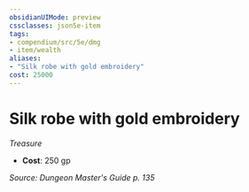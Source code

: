 ```yaml
---
obsidianUIMode: preview
cssclasses: json5e-item
tags:
- compendium/src/5e/dmg
- item/wealth
aliases: 
- "Silk robe with gold embroidery"
cost: 25000
---
```

# Silk robe with gold embroidery
*Treasure*  

- **Cost**: 250 gp

*Source: Dungeon Master's Guide p. 135*